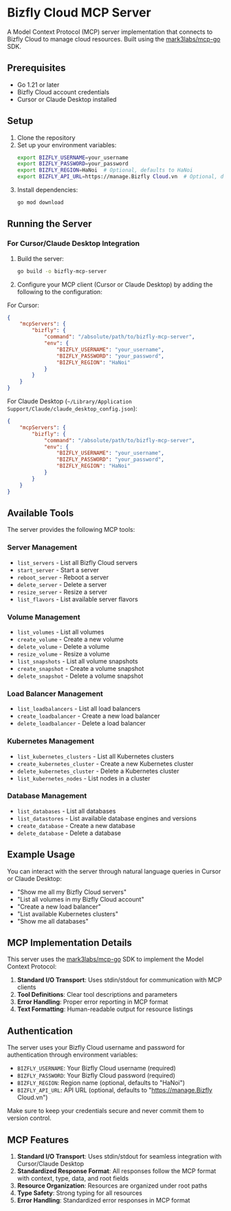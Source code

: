 # Bizfly Cloud MCP Server

A Model Context Protocol (MCP) server implementation that connects to Bizfly Cloud to manage cloud resources. Built using the [mark3labs/mcp-go](https://github.com/mark3labs/mcp-go) SDK.

## Prerequisites

-   Go 1.21 or later
-   Bizfly Cloud account credentials
-   Cursor or Claude Desktop installed

## Setup

1. Clone the repository
2. Set up your environment variables:
    ```bash
    export BIZFLY_USERNAME=your_username
    export BIZFLY_PASSWORD=your_password
    export BIZFLY_REGION=HaNoi  # Optional, defaults to HaNoi
    export BIZFLY_API_URL=https://manage.Bizfly Cloud.vn  # Optional, defaults to https://manage.Bizfly Cloud.vn
    ```
3. Install dependencies:
    ```bash
    go mod download
    ```

## Running the Server

### For Cursor/Claude Desktop Integration

1. Build the server:

    ```bash
    go build -o bizfly-mcp-server
    ```

2. Configure your MCP client (Cursor or Claude Desktop) by adding the following to the configuration:

For Cursor:

```json
{
    "mcpServers": {
        "bizfly": {
            "command": "/absolute/path/to/bizfly-mcp-server",
            "env": {
                "BIZFLY_USERNAME": "your_username",
                "BIZFLY_PASSWORD": "your_password",
                "BIZFLY_REGION": "HaNoi"
            }
        }
    }
}
```

For Claude Desktop (`~/Library/Application Support/Claude/claude_desktop_config.json`):

```json
{
    "mcpServers": {
        "bizfly": {
            "command": "/absolute/path/to/bizfly-mcp-server",
            "env": {
                "BIZFLY_USERNAME": "your_username",
                "BIZFLY_PASSWORD": "your_password",
                "BIZFLY_REGION": "HaNoi"
            }
        }
    }
}
```

## Available Tools

The server provides the following MCP tools:

### Server Management

-   `list_servers` - List all Bizfly Cloud servers
-   `start_server` - Start a server
-   `reboot_server` - Reboot a server
-   `delete_server` - Delete a server
-   `resize_server` - Resize a server
-   `list_flavors` - List available server flavors

### Volume Management

-   `list_volumes` - List all volumes
-   `create_volume` - Create a new volume
-   `delete_volume` - Delete a volume
-   `resize_volume` - Resize a volume
-   `list_snapshots` - List all volume snapshots
-   `create_snapshot` - Create a volume snapshot
-   `delete_snapshot` - Delete a volume snapshot

### Load Balancer Management

-   `list_loadbalancers` - List all load balancers
-   `create_loadbalancer` - Create a new load balancer
-   `delete_loadbalancer` - Delete a load balancer

### Kubernetes Management

-   `list_kubernetes_clusters` - List all Kubernetes clusters
-   `create_kubernetes_cluster` - Create a new Kubernetes cluster
-   `delete_kubernetes_cluster` - Delete a Kubernetes cluster
-   `list_kubernetes_nodes` - List nodes in a cluster

### Database Management

-   `list_databases` - List all databases
-   `list_datastores` - List available database engines and versions
-   `create_database` - Create a new database
-   `delete_database` - Delete a database

## Example Usage

You can interact with the server through natural language queries in Cursor or Claude Desktop:

-   "Show me all my Bizfly Cloud servers"
-   "List all volumes in my Bizfly Cloud account"
-   "Create a new load balancer"
-   "List available Kubernetes clusters"
-   "Show me all databases"

## MCP Implementation Details

This server uses the [mark3labs/mcp-go](https://github.com/mark3labs/mcp-go) SDK to implement the Model Context Protocol:

1. **Standard I/O Transport**: Uses stdin/stdout for communication with MCP clients
2. **Tool Definitions**: Clear tool descriptions and parameters
3. **Error Handling**: Proper error reporting in MCP format
4. **Text Formatting**: Human-readable output for resource listings

## Authentication

The server uses your Bizfly Cloud username and password for authentication through environment variables:

-   `BIZFLY_USERNAME`: Your Bizfly Cloud username (required)
-   `BIZFLY_PASSWORD`: Your Bizfly Cloud password (required)
-   `BIZFLY_REGION`: Region name (optional, defaults to "HaNoi")
-   `BIZFLY_API_URL`: API URL (optional, defaults to "https://manage.Bizfly Cloud.vn")

Make sure to keep your credentials secure and never commit them to version control.

## MCP Features

1. **Standard I/O Transport**: Uses stdin/stdout for seamless integration with Cursor/Claude Desktop
2. **Standardized Response Format**: All responses follow the MCP format with context, type, data, and root fields
3. **Resource Organization**: Resources are organized under root paths
4. **Type Safety**: Strong typing for all resources
5. **Error Handling**: Standardized error responses in MCP format
